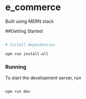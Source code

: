 # e_commerce
Built using MERN stack

##Getting Started

```bash

# Install dependencies

npm run install-all

```

### Running

To start the development server, run

```bash

npm run dev

```
